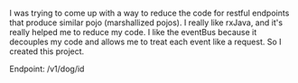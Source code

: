 I was trying to come up with a way to  reduce the code for restful endpoints that produce similar pojo (marshallized pojos).
I really like rxJava, and it's really helped me to reduce my code.  I like the eventBus because it decouples my code and allows me to treat each event like a request. So I created this project.

Endpoint: /v1/dog/id

